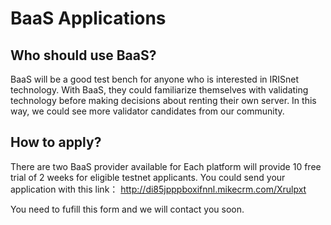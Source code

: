 # BaaS Applications

## Who should use BaaS?

BaaS will be a good test bench for anyone who is interested in IRISnet technology. With BaaS, they could familiarize themselves with validating technology before making decisions about renting their own server. In this way, we could see more validator candidates from our community. 

## How to apply? 

There are two BaaS provider available for 
Each platform will provide 10 free trial of 2 weeks for eligible testnet applicants. You could send your application with this link： http://di85jpppboxifnnl.mikecrm.com/Xrulpxt

You need to fufill this form and we will contact you soon. 